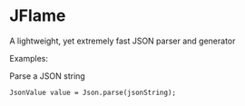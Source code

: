 # JFlame
A lightweight, yet extremely fast JSON parser and generator

Examples:

Parse a JSON string

```
JsonValue value = Json.parse(jsonString);
```
